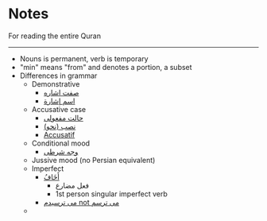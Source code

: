 # Notes
For reading the entire Quran

---

- Nouns is permanent, verb is temporary
- "min" means "from" and denotes a portion, a subset
- Differences in grammar
    - Demonstrative
        - [صفت اشاره](https://fa.wikipedia.org/wiki/صفت_اشاره)
        - [اسم إشارة](https://ar.wikipedia.org/wiki/اسم_إشارة)
    - Accusative case
        - [حالت مفعولی](https://fa.wikipedia.org/wiki/حالت_مفعولی)
        - [نصب (نحو)](https://ar.wikipedia.org/wiki/نصب_(نحو))
        - [Accusatif](https://fr.wikipedia.org/wiki/Accusatif)
    - Conditional mood
        - [وجه شرطی](https://fa.wikipedia.org/wiki/وجه_شرطی)
    - Jussive mood (no Persian equivalent)
    - Imperfect
        - [أَخَافُ](https://corpus.quran.com/wordmorphology.jsp?location=(39:13:3))
            - فعل مضارع
            - 1st person singular imperfect verb
        - [می ترسیدم not می ترسم](https://en.wikipedia.org/wiki/Imperfect#Persian)
    - 